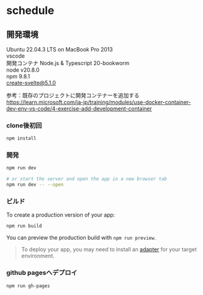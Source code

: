 # schedule



## 開発環境
Ubuntu 22.04.3 LTS  on  MacBook Pro 2013  
vscode  
開発コンテナ Node.js & Typescript 20-bookworm  
node v20.8.0  
npm 9.8.1  
create-svelte@5.1.0  

参考：既存のプロジェクトに開発コンテナーを追加する https://learn.microsoft.com/ja-jp/training/modules/use-docker-container-dev-env-vs-code/4-exercise-add-development-container  


### clone後初回

```bash
npm install
```

### 開発

```bash
npm run dev

# or start the server and open the app in a new browser tab
npm run dev -- --open
```

### ビルド

To create a production version of your app:

```bash
npm run build
```

You can preview the production build with `npm run preview`.

> To deploy your app, you may need to install an [adapter](https://kit.svelte.dev/docs/adapters) for your target environment.

### github pagesへデプロイ

```bash
npm run gh-pages
```


